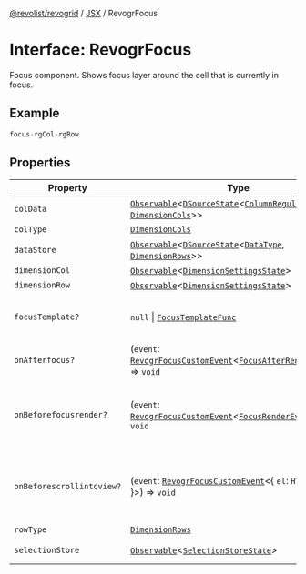[@revolist/revogrid](README.md) / [JSX](Namespace.JSX.md) / RevogrFocus

# Interface: RevogrFocus

Focus component. Shows focus layer around the cell that is currently in focus.

## Example

```ts
focus-rgCol-rgRow
```

## Properties

| Property | Type | Description | Defined in |
| ------ | ------ | ------ | ------ |
| `colData` | [`Observable`](TypeAlias.Observable.md)\<[`DSourceState`](TypeAlias.DSourceState.md)\<[`ColumnRegular`](Interface.ColumnRegular.md), [`DimensionCols`](TypeAlias.DimensionCols.md)\>\> | Column source | [src/components.d.ts:1831](https://github.com/revolist/revogrid/blob/11c1e89888ac9588cc703e312811b4cdaf67f0fb/src/components.d.ts#L1831) |
| `colType` | [`DimensionCols`](TypeAlias.DimensionCols.md) | Column type | [src/components.d.ts:1835](https://github.com/revolist/revogrid/blob/11c1e89888ac9588cc703e312811b4cdaf67f0fb/src/components.d.ts#L1835) |
| `dataStore` | [`Observable`](TypeAlias.Observable.md)\<[`DSourceState`](TypeAlias.DSourceState.md)\<[`DataType`](TypeAlias.DataType.md), [`DimensionRows`](TypeAlias.DimensionRows.md)\>\> | Data rows source | [src/components.d.ts:1839](https://github.com/revolist/revogrid/blob/11c1e89888ac9588cc703e312811b4cdaf67f0fb/src/components.d.ts#L1839) |
| `dimensionCol` | [`Observable`](TypeAlias.Observable.md)\<[`DimensionSettingsState`](Interface.DimensionSettingsState.md)\> | Dimension settings X | [src/components.d.ts:1843](https://github.com/revolist/revogrid/blob/11c1e89888ac9588cc703e312811b4cdaf67f0fb/src/components.d.ts#L1843) |
| `dimensionRow` | [`Observable`](TypeAlias.Observable.md)\<[`DimensionSettingsState`](Interface.DimensionSettingsState.md)\> | Dimension settings Y | [src/components.d.ts:1847](https://github.com/revolist/revogrid/blob/11c1e89888ac9588cc703e312811b4cdaf67f0fb/src/components.d.ts#L1847) |
| `focusTemplate?` | `null` \| [`FocusTemplateFunc`](TypeAlias.FocusTemplateFunc.md) | Focus template custom function. Can be used to render custom focus layer. | [src/components.d.ts:1851](https://github.com/revolist/revogrid/blob/11c1e89888ac9588cc703e312811b4cdaf67f0fb/src/components.d.ts#L1851) |
| `onAfterfocus?` | (`event`: [`RevogrFocusCustomEvent`](Interface.RevogrFocusCustomEvent.md)\<[`FocusAfterRenderEvent`](Interface.FocusAfterRenderEvent.md)\>) => `void` | Used to setup properties after focus was rendered | [src/components.d.ts:1855](https://github.com/revolist/revogrid/blob/11c1e89888ac9588cc703e312811b4cdaf67f0fb/src/components.d.ts#L1855) |
| `onBeforefocusrender?` | (`event`: [`RevogrFocusCustomEvent`](Interface.RevogrFocusCustomEvent.md)\<[`FocusRenderEvent`](Interface.FocusRenderEvent.md)\>) => `void` | Before focus render event. Can be prevented by event.preventDefault(). If preventDefault used slot will be rendered. | [src/components.d.ts:1859](https://github.com/revolist/revogrid/blob/11c1e89888ac9588cc703e312811b4cdaf67f0fb/src/components.d.ts#L1859) |
| `onBeforescrollintoview?` | (`event`: [`RevogrFocusCustomEvent`](Interface.RevogrFocusCustomEvent.md)\<\{ `el`: `HTMLElement`; \}\>) => `void` | Before focus changed verify if it's in view and scroll viewport into this view Can be prevented by event.preventDefault() | [src/components.d.ts:1863](https://github.com/revolist/revogrid/blob/11c1e89888ac9588cc703e312811b4cdaf67f0fb/src/components.d.ts#L1863) |
| `rowType` | [`DimensionRows`](TypeAlias.DimensionRows.md) | Row type | [src/components.d.ts:1867](https://github.com/revolist/revogrid/blob/11c1e89888ac9588cc703e312811b4cdaf67f0fb/src/components.d.ts#L1867) |
| `selectionStore` | [`Observable`](TypeAlias.Observable.md)\<[`SelectionStoreState`](TypeAlias.SelectionStoreState.md)\> | Selection, range, focus for selection | [src/components.d.ts:1871](https://github.com/revolist/revogrid/blob/11c1e89888ac9588cc703e312811b4cdaf67f0fb/src/components.d.ts#L1871) |
